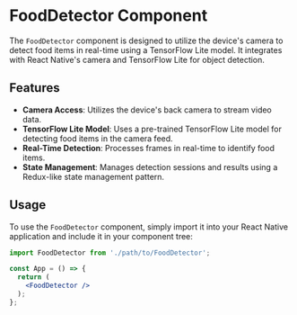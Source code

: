 # FoodDetector Component

The `FoodDetector` component is designed to utilize the device's camera to detect food items in real-time using a TensorFlow Lite model. It integrates with React Native's camera and TensorFlow Lite for object detection.

## Features

- **Camera Access**: Utilizes the device's back camera to stream video data.
- **TensorFlow Lite Model**: Uses a pre-trained TensorFlow Lite model for detecting food items in the camera feed.
- **Real-Time Detection**: Processes frames in real-time to identify food items.
- **State Management**: Manages detection sessions and results using a Redux-like state management pattern.

## Usage

To use the `FoodDetector` component, simply import it into your React Native application and include it in your component tree:

```jsx
import FoodDetector from './path/to/FoodDetector';

const App = () => {
  return (
    <FoodDetector />
  );
};